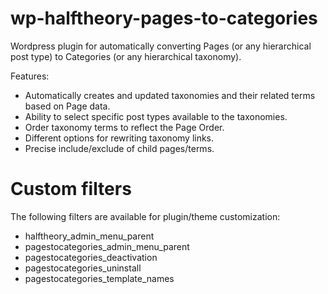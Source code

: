 # wp-halftheory-pages-to-categories
Wordpress plugin for automatically converting Pages (or any hierarchical post type) to Categories (or any hierarchical taxonomy).

Features:
- Automatically creates and updated taxonomies and their related terms based on Page data.
- Ability to select specific post types available to the taxonomies.
- Order taxonomy terms to reflect the Page Order.
- Different options for rewriting taxonomy links.
- Precise include/exclude of child pages/terms.

# Custom filters

The following filters are available for plugin/theme customization:
- halftheory_admin_menu_parent
- pagestocategories_admin_menu_parent
- pagestocategories_deactivation
- pagestocategories_uninstall
- pagestocategories_template_names

